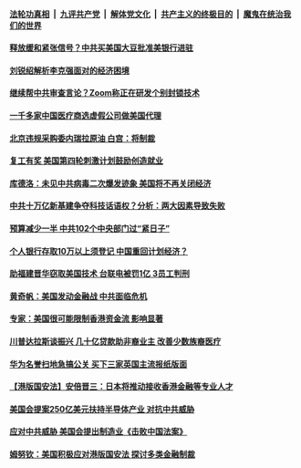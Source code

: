 

####  [法轮功真相](../../../../basic/blob/master/README.md?t=06151031) &nbsp;|&nbsp; [九评共产党](../../../../9ping.md/blob/master/README.md?t=06151031) &nbsp;|&nbsp; [解体党文化](../../../../jtdwh.md/blob/master/README.md?t=06151031)  &nbsp;|&nbsp; [共产主义的终极目的](../../../../gczydzjmd.md/blob/master/README.md?t=06151031) &nbsp;|&nbsp; [魔鬼在统治我们的世界](../../../../mgztzwmdsj.md/blob/master/README.md?t=06151031) 

#### [释放缓和紧张信号？中共买美国大豆批准美银行进驻](../pages/soh7/390178.md?t=06151031) 
#### [刘锐绍解析李克强面对的经济困境](../pages/soh7/390223.md?t=06151031) 
#### [继续帮中共审查言论？Zoom称正在研发个别封锁技术](../pages/soh7/390145.md?t=06151031) 
#### [一千多家中国医疗商选虚假公司做美国代理](../pages/soh7/390121.md?t=06151031) 
#### [北京违规采购委内瑞拉原油 白宫：将制裁](../pages/soh7/389866.md?t=06151031) 
#### [复工有奖  美国第四轮刺激计划鼓励创造就业](../pages/soh7/389821.md?t=06151031) 
#### [库德洛：未见中共病毒二次爆发迹象 美国将不再关闭经济](../pages/soh7/389848.md?t=06151031) 
#### [中共十万亿新基建争夺科技话语权？分析：两大因素导致失败](../pages/soh7/389692.md?t=06151031) 
#### [预算减少一半 中共102个中央部门过“紧日子”](../pages/soh7/389716.md?t=06151031) 
#### [个人银行存取10万以上须登记 中国重回计划经济？](../pages/soh7/389710.md?t=06151031) 
#### [助福建晋华窃取美国技术 台联电被罚1亿 3员工判刑](../pages/soh7/389722.md?t=06151031) 
#### [黄奇帆：美国发动金融战 中共面临危机](../pages/soh7/389713.md?t=06151031) 
#### [专家：美国很可能限制香港资金流 影响显著](../pages/soh7/389719.md?t=06151031) 
#### [川普达拉斯谈振兴 几十亿贷款助非裔业主 改善少数族裔医疗  ](../pages/soh7/389671.md?t=06151031) 
#### [华为名誉扫地急搞公关 买下三家英国主流报纸版面](../pages/soh7/389539.md?t=06151031) 
#### [【港版国安法】安倍晋三：日本将推动接收香港金融等专业人才](../pages/soh7/389509.md?t=06151031) 
#### [美国会提案250亿美元扶持半导体产业 对抗中共威胁](../pages/soh7/389452.md?t=06151031) 
#### [应对中共威胁 美国会提出制造业《击败中国法案》](../pages/soh7/389371.md?t=06151031) 
#### [姆努钦：美国积极应对港版国安法 探讨多类金融制裁](../pages/soh7/389365.md?t=06151031) 
